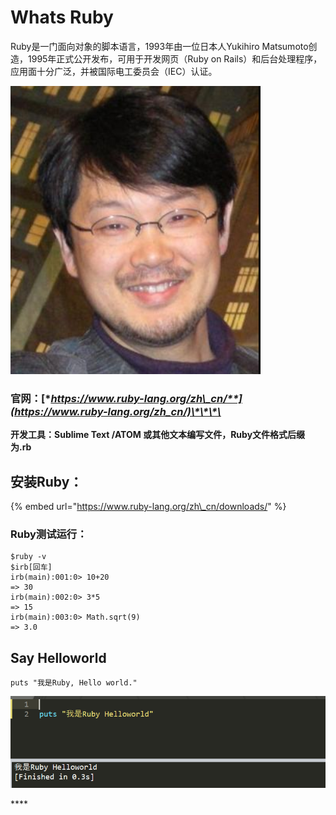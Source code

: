# Whats Ruby

Ruby是一门面向对象的脚本语言，1993年由一位日本人Yukihiro Matsumoto创造，1995年正式公开发布，可用于开发网页（Ruby on Rails）和后台处理程序，应用面十分广泛，并被国际电工委员会（IEC）认证。

![&#x307E;&#x3064;&#x3082;&#x3068;&#x3086;&#x304D;&#x3072;&#x308D;](../.gitbook/assets/image%20%2822%29.png)

### 官网：[**https://www.ruby-lang.org/zh\_cn/**](https://www.ruby-lang.org/zh_cn/)\*\*\*\*

**开发工具：Sublime Text /ATOM 或其他文本编写文件，Ruby文件格式后缀为.rb**

## 安装Ruby：

{% embed url="https://www.ruby-lang.org/zh\_cn/downloads/" %}

### Ruby测试运行：

```text
$ruby -v
$irb[回车]
irb(main):001:0> 10+20
=> 30
irb(main):002:0> 3*5
=> 15
irb(main):003:0> Math.sqrt(9)
=> 3.0
```

## Say Helloworld

```text
puts "我是Ruby, Hello world."
```

![Just Helloworld](../.gitbook/assets/image%20%289%29.png)

\*\*\*\*

